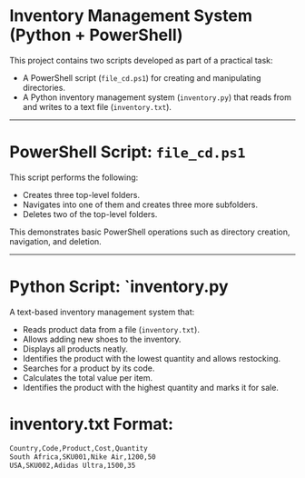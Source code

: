 # Inventory Management System (Python + PowerShell)

This project contains two scripts developed as part of a practical task:

- A PowerShell script (`file_cd.ps1`) for creating and manipulating directories.
- A Python inventory management system (`inventory.py`) that reads from and writes to a text file (`inventory.txt`).

---

# PowerShell Script: `file_cd.ps1`

This script performs the following:
- Creates three top-level folders.
- Navigates into one of them and creates three more subfolders.
- Deletes two of the top-level folders.

This demonstrates basic PowerShell operations such as directory creation, navigation, and deletion.

---

# Python Script: `inventory.py

A text-based inventory management system that:

- Reads product data from a file (`inventory.txt`).
- Allows adding new shoes to the inventory.
- Displays all products neatly.
- Identifies the product with the lowest quantity and allows restocking.
- Searches for a product by its code.
- Calculates the total value per item.
- Identifies the product with the highest quantity and marks it for sale.

# inventory.txt Format:
```txt
Country,Code,Product,Cost,Quantity
South Africa,SKU001,Nike Air,1200,50
USA,SKU002,Adidas Ultra,1500,35
